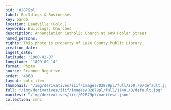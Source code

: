 ```yaml
---
pid: '02879pl'
label: Buildings & Businesses
key: bandb
location: Leadville (Colo.)
keywords: Buildings, Churches
description: Annunciation Catholic Church at 609 Poplar Street
named_persons: 
rights: This photo is property of Lake County Public Library.
creation_date: 
ingest_date: 
latitude: '1900-02-07'
longitude: '1899-09-14'
format: Photo
source: Scanned Negative
order: '4868'
layout: cmhc_item
thumbnail: "/img/derivatives/iiif/images/02879pl/full/250,/0/default.jpg"
full: "/img/derivatives/iiif/images/02879pl/full/1140,/0/default.jpg"
manifest: "/img/derivatives/iiif/02879pl/manifest.json"
collection: cmhc
---
```


